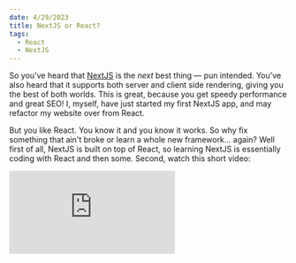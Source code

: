 ```yaml
---
date: 4/29/2023
title: NextJS or React?
tags:
  - React
  - NextJS
---
```


So you've heard that <a href="https://nextjs.org/" target="_blank">NextJS</a> is the _next_ best thing — pun intended. You've also heard that it supports both server and client side rendering, giving you the best of both worlds. This is great, because you get speedy performance and great SEO! I, myself, have just started my first NextJS app, and may refactor my website over from React.

But you like React. You know it and you know it works. So why fix something that ain't broke or learn a whole new framework... again? Well first of all, NextJS is built on top of React, so learning NextJS is essentially coding with React and then some. Second, watch this short video:

<iframe src="https://www.youtube.com/embed/cpG5W4uyqz0" title="YouTube video player" frameborder="0" allow="accelerometer; autoplay; clipboard-write; encrypted-media; gyroscope; picture-in-picture; web-share" allowfullscreen></iframe>

